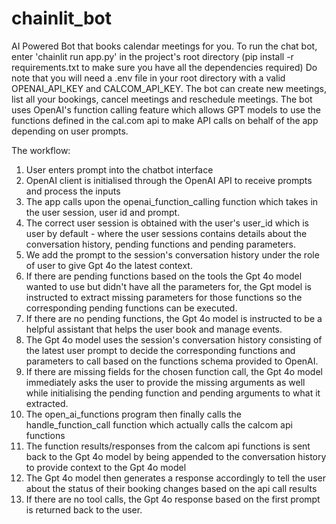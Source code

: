 # chainlit_bot
AI Powered Bot that books calendar meetings for you.
To run the chat bot, enter 'chainlit run app.py' in the project's root directory (pip install -r requirements.txt to make sure you have all the dependencies required)
Do note that you will need a .env file in your root directory with a valid OPENAI_API_KEY and CALCOM_API_KEY.
The bot can create new meetings, list all your bookings, cancel meetings and reschedule meetings. 
The bot uses OpenAI's function calling feature which allows GPT models to use the functions defined in the cal.com api to make API calls on behalf of the app 
depending on user prompts.


The workflow:
1. User enters prompt into the chatbot interface
2. OpenAI client is initialised through the OpenAI API to receive prompts and process the inputs
3. The app calls upon the openai_function_calling function which takes in the user session, user id and prompt.
4. The correct user session is obtained with the user's user_id which is user by default - where the user sessions contains details about the conversation history, pending functions and pending parameters.
5. We add the prompt to the session's conversation history under the role of user to give Gpt 4o the latest context.
6. If there are pending functions based on the tools the Gpt 4o model wanted to use but didn't have all the parameters for, the Gpt model is instructed to extract missing parameters for those functions so the corresponding pending functions can be executed.
7. If there are no pending functions, the Gpt 4o model is instructed to be a helpful assistant that helps the user book and manage events.
8. The Gpt 4o model uses the session's conversation history consisting of the latest user prompt to decide the corresponding functions and parameters to call based on the functions schema provided to OpenAI.
9. If there are missing fields for the chosen function call, the Gpt 4o model immediately asks the user to provide the missing arguments as well while initialising the pending function and pending arguments to what it extracted.
10. The open_ai_functions program then finally calls the handle_function_call function which actually calls the calcom api functions
11. The function results/responses from the calcom api functions is sent back to the Gpt 4o model by being appended to the conversation history to provide context to the Gpt 4o model
12. The Gpt 4o model then generates a response accordingly to tell the user about the status of their booking changes based on the api call results
13. If there are no tool calls, the Gpt 4o response based on the first prompt is returned back to the user.
 
